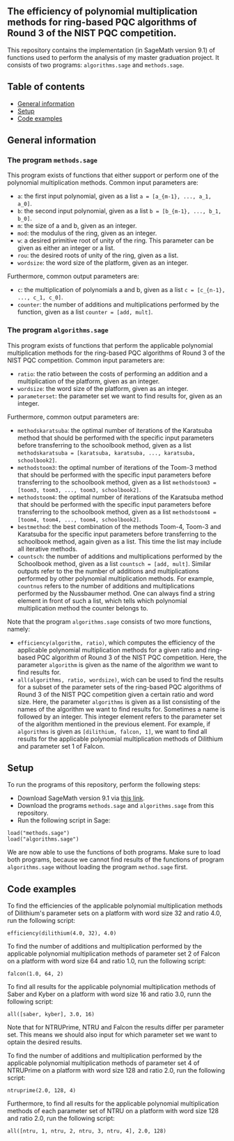 ## The efficiency of polynomial multiplication methods for ring-based PQC algorithms of Round 3 of the NIST PQC competition.
This repository contains the implementation (in SageMath version 9.1) of functions used to perform the analysis of my master graduation project.
It consists of two programs: ```algorithms.sage``` and ```methods.sage```. 

## Table of contents
* [General information](#general-information)
* [Setup](#setup)
* [Code examples](#code-examples)

## General information
### The program ```methods.sage```
This program exists of functions that either support or perform one of the polynomial multiplication methods. Common input parameters are:
- ```a```: the first input polynomial, given as a list ```a = [a_{m-1}, ..., a_1, a_0]```.
- ```b```: the second input polynomial, given as a list ```b = [b_{m-1}, ..., b_1, b_0]```.
- ```m```: the size of a and b, given as an integer.
- ```mod```: the modulus of the ring, given as an integer.
- ```w```: a desired primitive root of unity of the ring. This parameter can be given as either an integer or a list.
- ```rou```: the desired roots of unity of the ring, given as a list.
- ```wordsize```: the word size of the platform, given as an integer.

Furthermore, common output parameters are:
- ```c```: the multiplication of polynomials a and b, given as a list ```c = [c_{n-1}, ..., c_1, c_0]```.
- ```counter```: the number of additions and multiplications performed by the function, given as a list ```counter = [add, mult]```.

### The program ```algorithms.sage```
This program exists of functions that perform the applicable polynomial multiplication methods for the ring-based PQC algorithms of Round 3 of the NIST 
PQC competition. Common input parameters are:
- ```ratio```: the ratio between the costs of performing an addition and a multiplication of the platform, given as an integer.
- ```wordsize```: the word size of the platform, given as an integer.
- ```parameterset```: the parameter set we want to find results for, given as an integer.

Furthermore, common output parameters are:
- ```methodskaratsuba```: the optimal number of iterations of the Karatsuba method that should be performed with the specific input parameters before transferring to the schoolbook method, given as a list ```methodskaratsuba = [karatsuba, karatsuba, ..., karatsuba, schoolbook2]```.
- ```methodstoom3```: the optimal number of iterations of the Toom-3 method that should be performed with the specific input parameters before transferring to the schoolbook method, given as a list ```methodstoom3 = [toom3, toom3, ..., toom3, schoolbook2]```.
- ```methodstoom4```: the optimal number of iterations of the Karatsuba method that should be performed with the specific input parameters before transferring to the schoolbook method, given as a list ```methodstoom4 = [toom4, toom4, ..., toom4, schoolbook2]```.
- ```bestmethod```: the best combination of the methods Toom-4, Toom-3 and Karatsuba for the specific input parameters before transferring to the schoolbook method, again given as a list. This time the list may include all iterative methods.
- ```countsch```:  the number of additions and multiplications performed by the Schoolbook method, given as a list ```countsch = [add, mult]```. Similar outputs refer to the the number of additions and multiplications performed by other polynomial multiplication methods. For example, ```countnus``` refers to the number of additions and multiplications performed by the Nussbaumer method. One can always find a string element in front of such a list, which tells which polynomial multiplication method the counter belongs to.

Note that the program ```algorithms.sage``` consists of two more functions, namely:
- ```efficiency(algorithm, ratio)```, which computes the efficiency of the applicable polynomial multiplication methods for a given ratio and ring-based PQC algorithm of Round 3 of the NIST PQC competition. Here, the parameter ```algorithm``` is given as the name of the algorithm we want to find results for.
- ```all(algorithms, ratio, wordsize)```, wich can be used to find the results for a subset of the parameter sets of the ring-based PQC algorithms of Round 3 of the NIST PQC competition given a certain ratio and word size. Here, the parameter ```algorithms``` is given as a list consisting of the names of the algorithm we want to find results for. Sometimes a name is followed by an integer. This integer element refers to the parameter set of the algorithm mentioned in the previous element. For example, if ```algorithms``` is given as ```[dilithium, falcon, 1]```, we want to find all results for the applicable polynomial multiplication methods of Dilithium and parameter set 1 of Falcon.

## Setup
To run the programs of this repository, perform the following steps:

- Download SageMath version 9.1 via [this link](https://github.com/sagemath/sage-windows/releases/tag/0.6.0-9.1).
- Download the programs ```methods.sage``` and ```algorithms.sage``` from this repository.
- Run the following script in Sage: 
```
load("methods.sage")
load("algorithms.sage")
```
We are now able to use the functions of both programs. Make sure to load both programs, because we cannot find results of the functions of program ```algorithms.sage``` 
without loading the program ```method.sage``` first.

## Code examples
To find the efficiencies of the applicable polynomial multiplication methods of Dilithium's parameter sets on a platform with word size 32 and ratio 4.0, run the following script:

```
efficiency(dilithium(4.0, 32), 4.0)
```

To find the number of additions and multiplication performed by the applicable polynomial multiplication methods of parameter set 2 of Falcon on a platform with word size 64 and ratio 1.0, run the following script:

```
falcon(1.0, 64, 2)
```

To find all results for the applicable polynomial multiplication methods of Saber and Kyber on a platform with word size 16 and ratio 3.0, runn the following script:

```
all([saber, kyber], 3.0, 16)
```

Note that for NTRUPrime, NTRU and Falcon the results differ per parameter set. This means we should also input for which parameter set we want to optain the desired results. 

To find the number of additions and multiplication performed by the applicable polynomial multiplication methods of parameter set 4 of NTRUPrime on a platform with word size 128 and ratio 2.0, run the following script:

```
ntruprime(2.0, 128, 4)
```

Furthermore, to find all results for the applicable polynomial multiplication methods of each parameter set of NTRU on a platform with word size 128 and ratio 2.0, run the following script:

```
all([ntru, 1, ntru, 2, ntru, 3, ntru, 4], 2.0, 128)
```
